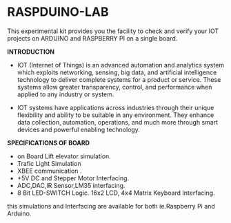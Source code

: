 # RASPDUINO-LAB

This experimental kit provides you the facility to check and verify your IOT projects on ARDUINO and RASPBERRY PI on a single board.

**INTRODUCTION**

* IOT (Internet of Things) is an advanced automation and analytics system which exploits networking, sensing, big data, and artificial intelligence technology to deliver complete systems for a product or service. These systems allow greater transparency, control, and performance when applied to any industry or system.

* IOT systems have applications across industries through their unique flexibility and ability to be suitable in any environment. They enhance data collection, automation, operations, and much more through smart devices and powerful enabling technology.

**SPECIFICATIONS OF BOARD**

* on Board Lift elevator simulation.
* Trafic Light Simulation
* XBEE communication .
* +5V DC and Stepper Motor Interfacing.
* ADC,DAC,IR Sensor,LM35 interfacing.
* 8 Bit LED-SWITCH Logic.
16x2 LCD, 4x4 Matrix Keyboard Interfacing.

this simulations and Interfacing are available for both ie.Raspberry Pi and Arduino.






